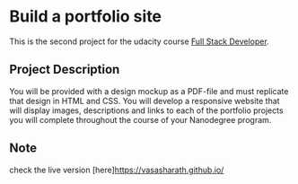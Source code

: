 # Build a portfolio site
This is the second project for the udacity course [Full Stack Developer](https://www.udacity.com/course/full-stack-web-developer-nanodegree--nd004).
## Project Description
You will be provided with a design mockup as a PDF-file and must replicate that design in HTML and CSS. You will develop a responsive website that will display images, descriptions and links to each of the portfolio projects you will complete throughout the course of your Nanodegree program.
## Note
check the live version [here]https://vasasharath.github.io/
